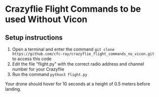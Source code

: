 # Crazyflie Flight Commands to be used Without Vicon

## Setup instructions
1. Open a terminal and enter the command ```git clone https://github.com/cfc-ray/crazyflie_flight_commands_no_vicon.git``` to access this code
2. Edit the file "flight.py" with the correct radio address and channel number for your Crazyflie
3. Run the command ```python3 flight.py```

Your drone should hover for 10 seconds at a height of 0.5 meters before landing.